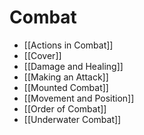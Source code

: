 # Combat

* [[Actions in Combat]]
* [[Cover]]
* [[Damage and Healing]]
* [[Making an Attack]]
* [[Mounted Combat]]
* [[Movement and Position]]
* [[Order of Combat]]
* [[Underwater Combat]]
